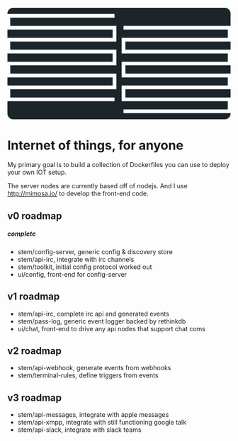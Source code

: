 ![exo-cortex](https://raw.githubusercontent.com/goldbuick/exo-cortex/master/logo.png)

Internet of things, for anyone
==============================

My primary goal is to build a collection of Dockerfiles you can use to deploy your own
IOT setup.

The server nodes are currently based off of nodejs. And I use http://mimosa.io/ to develop the front-end code.

## v0 roadmap
##### complete
* stem/config-server, generic config & discovery store
* stem/api-irc, integrate with irc channels
* stem/toolkit, initial config protocol worked out
* ui/config, front-end for config-server

## v1 roadmap
* stem/api-irc, complete irc api and generated events
* stem/pass-log, generic event logger backed by rethinkdb
* ui/chat, front-end to drive any api nodes that support chat coms

## v2 roadmap
* stem/api-webhook, generate events from webhooks
* stem/terminal-rules, define triggers from events

## v3 roadmap
* stem/api-messages, integrate with apple messages
* stem/api-xmpp, integrate with still functioning google talk
* stem/api-slack, integrate with slack teams
